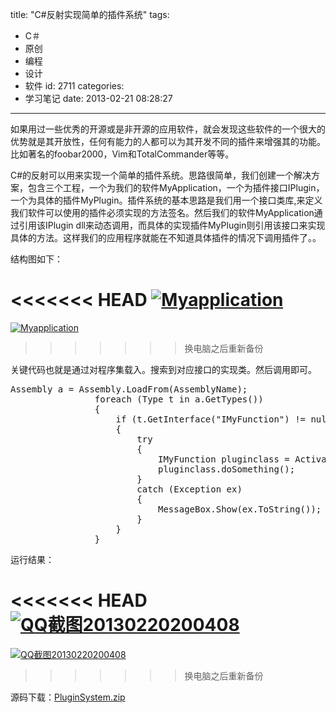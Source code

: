 title: "C#反射实现简单的插件系统"
tags:
  - C＃
  - 原创
  - 编程
  - 设计
  - 软件
id: 2711
categories:
  - 学习笔记
date: 2013-02-21 08:28:27
---

如果用过一些优秀的开源或是非开源的应用软件，就会发现这些软件的一个很大的优势就是其开放性，任何有能力的人都可以为其开发不同的插件来增强其的功能。比如著名的foobar2000，Vim和TotalCommander等等。

C#的反射可以用来实现一个简单的插件系统。思路很简单，我们创建一个解决方案，包含三个工程，一个为我们的软件MyApplication，一个为插件接口IPlugin，一个为具体的插件MyPlugin。插件系统的基本思路是我们用一个接口类库,来定义我们软件可以使用的插件必须实现的方法签名。然后我们的软件MyApplication通过引用该IPlugin dll来动态调用，而具体的实现插件MyPlugin则引用该接口来实现具体的方法。这样我们的应用程序就能在不知道具体插件的情况下调用插件了。。

结构图如下：

<<<<<<< HEAD
[![Myapplication]({{BASE_PATH}}/images/bf202a9b50d5ce497f88718743c344d8579fadf1.jpg)](http://leaverimage.b0.upaiyun.com/32896_o.jpg)
=======
[![Myapplication](/images/bf202a9b50d5ce497f88718743c344d8579fadf1.jpg)](http://leaverimage.b0.upaiyun.com/32896_o.jpg)
>>>>>>> 换电脑之后重新备份

关键代码也就是通过对程序集载入。搜索到对应接口的实现类。然后调用即可。
<pre class="lang:default decode:true">Assembly a = Assembly.LoadFrom(AssemblyName);
                foreach (Type t in a.GetTypes())
                {
                    if (t.GetInterface("IMyFunction") != null)
                    {
                        try
                        {
                            IMyFunction pluginclass = Activator.CreateInstance(t) as IMyFunction;
                            pluginclass.doSomething();
                        }
                        catch (Exception ex)
                        {
                            MessageBox.Show(ex.ToString());
                        }
                    }
                }</pre>
运行结果：

<<<<<<< HEAD
[![QQ截图20130220200408]({{BASE_PATH}}/images/6c33ac761faef8c7d4beae4a478b4240cdeb7ee3.jpg)](http://leaverimage.b0.upaiyun.com/32897_o.jpg)
=======
[![QQ截图20130220200408](/images/6c33ac761faef8c7d4beae4a478b4240cdeb7ee3.jpg)](http://leaverimage.b0.upaiyun.com/32897_o.jpg)
>>>>>>> 换电脑之后重新备份

源码下载：[PluginSystem.zip](http://pan.baidu.com/share/link?shareid=302323&amp;uk=1493685990)